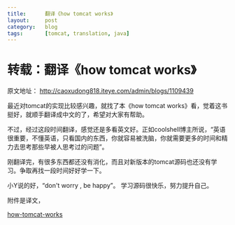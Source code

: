 ```yaml
---
title:      翻译《how tomcat works》
layout:     post
category:   blog
tags:       [tomcat, translation, java]
---
```


转载：翻译《how tomcat works》
===============================

原文地址： <http://caoxudong818.iteye.com/admin/blogs/1109439>

最近对tomcat的实现比较感兴趣，就找了本《how tomcat works》看，觉着这书挺好，就顺手翻译成中文的了，希望对大家有帮助。

不过，经过这段时间翻译，感觉还是多看英文好。正如coolshell博主所说，“英语很重要，不懂英语，只看国内的东西，你就容易被洗脑，你就需要更多的时间和精力去思考那些早被人思考过的问题”。 

刚翻译完，有很多东西都还没有消化，而且对新版本的tomcat源码也还没有学习。争取再找一段时间好好学一下。 

小Y说的好，“don't worry , be happy”。 学习源码很快乐，努力提升自己。

附件是译文，

[how-tomcat-works][1]

[1]:    https://www.dropbox.com/s/33bmjcctfq9msdq/how-tomcat-works.docx

